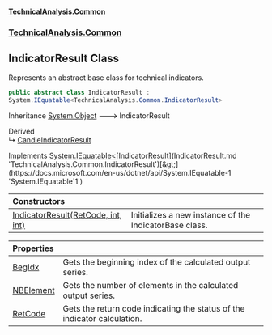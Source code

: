#### [TechnicalAnalysis.Common](Atypical.TechnicalAnalysis.Common.md 'Atypical.TechnicalAnalysis.Common')
### [TechnicalAnalysis.Common](Atypical.TechnicalAnalysis.Common.md#TechnicalAnalysis.Common 'TechnicalAnalysis.Common')

## IndicatorResult Class

Represents an abstract base class for technical indicators.

```csharp
public abstract class IndicatorResult :
System.IEquatable<TechnicalAnalysis.Common.IndicatorResult>
```

Inheritance [System.Object](https://docs.microsoft.com/en-us/dotnet/api/System.Object 'System.Object') &#129106; IndicatorResult

Derived  
&#8627; [CandleIndicatorResult](CandleIndicatorResult.md 'TechnicalAnalysis.Common.CandleIndicatorResult')

Implements [System.IEquatable&lt;](https://docs.microsoft.com/en-us/dotnet/api/System.IEquatable-1 'System.IEquatable`1')[IndicatorResult](IndicatorResult.md 'TechnicalAnalysis.Common.IndicatorResult')[&gt;](https://docs.microsoft.com/en-us/dotnet/api/System.IEquatable-1 'System.IEquatable`1')

| Constructors | |
| :--- | :--- |
| [IndicatorResult(RetCode, int, int)](IndicatorResult.IndicatorResult(RetCode,int,int).md 'TechnicalAnalysis.Common.IndicatorResult.IndicatorResult(TechnicalAnalysis.Common.RetCode, int, int)') | Initializes a new instance of the IndicatorBase class. |

| Properties | |
| :--- | :--- |
| [BegIdx](IndicatorResult.BegIdx.md 'TechnicalAnalysis.Common.IndicatorResult.BegIdx') | Gets the beginning index of the calculated output series. |
| [NBElement](IndicatorResult.NBElement.md 'TechnicalAnalysis.Common.IndicatorResult.NBElement') | Gets the number of elements in the calculated output series. |
| [RetCode](IndicatorResult.RetCode.md 'TechnicalAnalysis.Common.IndicatorResult.RetCode') | Gets the return code indicating the status of the indicator calculation. |
